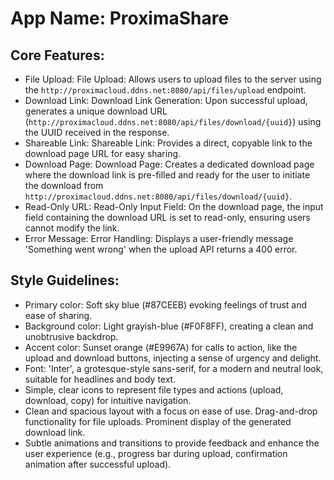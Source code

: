 # **App Name**: ProximaShare

## Core Features:

- File Upload: File Upload: Allows users to upload files to the server using the `http://proximacloud.ddns.net:8080/api/files/upload` endpoint.
- Download Link: Download Link Generation: Upon successful upload, generates a unique download URL (`http://proximacloud.ddns.net:8080/api/files/download/{uuid}`) using the UUID received in the response.
- Shareable Link: Shareable Link: Provides a direct, copyable link to the download page URL for easy sharing.
- Download Page: Download Page: Creates a dedicated download page where the download link is pre-filled and ready for the user to initiate the download from `http://proximacloud.ddns.net:8080/api/files/download/{uuid}`.
- Read-Only URL: Read-Only Input Field:  On the download page, the input field containing the download URL is set to read-only, ensuring users cannot modify the link.
- Error Message: Error Handling: Displays a user-friendly message 'Something went wrong' when the upload API returns a 400 error.

## Style Guidelines:

- Primary color: Soft sky blue (#87CEEB) evoking feelings of trust and ease of sharing.
- Background color: Light grayish-blue (#F0F8FF), creating a clean and unobtrusive backdrop.
- Accent color: Sunset orange (#E9967A) for calls to action, like the upload and download buttons, injecting a sense of urgency and delight.
- Font: 'Inter', a grotesque-style sans-serif, for a modern and neutral look, suitable for headlines and body text.
- Simple, clear icons to represent file types and actions (upload, download, copy) for intuitive navigation.
- Clean and spacious layout with a focus on ease of use. Drag-and-drop functionality for file uploads.  Prominent display of the generated download link.
- Subtle animations and transitions to provide feedback and enhance the user experience (e.g., progress bar during upload, confirmation animation after successful upload).